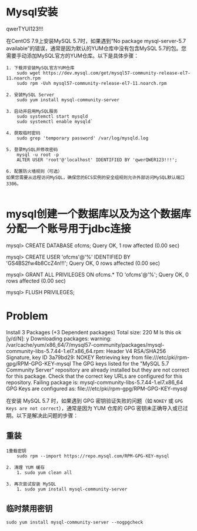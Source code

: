 # Mysql安装

qwerTYUI123!!!

在CentOS 7.9上安装MySQL 5.7时，如果遇到“No package mysql-server-5.7 available”的错误，通常是因为默认的YUM仓库中没有包含MySQL 5.7的包。您需要手动添加MySQL官方的YUM仓库。以下是具体步骤：
```
1. 下载并安装MySQL官方YUM仓库
	sudo wget https://dev.mysql.com/get/mysql57-community-release-el7-11.noarch.rpm 
	sudo rpm -Uvh mysql57-community-release-el7-11.noarch.rpm

2. 安装MySQL Server
	sudo yum install mysql-community-server

3. 启动并启用MySQL服务
	sudo systemctl start mysqld 
	sudo systemctl enable mysqld`

4. 获取临时密码
	sudo grep 'temporary password' /var/log/mysqld.log

5. 登录MySQL并修改密码
	mysql -u root -p 
	ALTER USER 'root'@'localhost' IDENTIFIED BY 'qwerQWER123!!!';

6. 配置防火墙规则（可选）
如果您需要从远程访问MySQL，确保您的ECS实例的安全组规则允许外部访问MySQL默认端口3306。


```
# mysql创建一个数据库以及为这个数据库分配一个账号用于jdbc连接

mysql> CREATE DATABASE ofcms;
Query OK, 1 row affected (0.00 sec)

mysql> CREATE USER 'ofcms'@'%' IDENTIFIED BY 'GS4BS2fw4b8CcZ4n!!!';
Query OK, 0 rows affected (0.00 sec)

mysql> GRANT ALL PRIVILEGES ON ofcms.* TO 'ofcms'@'%';
Query OK, 0 rows affected (0.00 sec)

mysql> FLUSH PRIVILEGES;

# Problem


Install 3 Packages (+3 Dependent packages) Total size: 220 M Is this ok [y/d/N]: y Downloading packages: warning: /var/cache/yum/x86_64/7/mysql57-community/packages/mysql-community-libs-5.7.44-1.el7.x86_64.rpm: Header V4 RSA/SHA256 Signature, key ID 3a79bd29: NOKEY Retrieving key from file:///etc/pki/rpm-gpg/RPM-GPG-KEY-mysql The GPG keys listed for the "MySQL 5.7 Community Server" repository are already installed but they are not correct for this package. Check that the correct key URLs are configured for this repository. Failing package is: mysql-community-libs-5.7.44-1.el7.x86_64 GPG Keys are configured as: file:///etc/pki/rpm-gpg/RPM-GPG-KEY-mysql


在安装 MySQL 5.7 时，如果遇到 GPG 密钥验证失败的问题（如 `NOKEY` 或 `GPG Keys are not correct`），通常是因为 YUM 仓库的 GPG 密钥未正确导入或已过期。以下是解决此问题的步骤：
## 重装
```
1重载密钥
	sudo rpm --import https://repo.mysql.com/RPM-GPG-KEY-mysql

2. 清理 YUM 缓存
	1. sudo yum clean all

3. 再次尝试安装 MySQL
	1. sudo yum install mysql-community-server

```
## 临时禁用密钥
```
sudo yum install mysql-community-server --nogpgcheck
```

